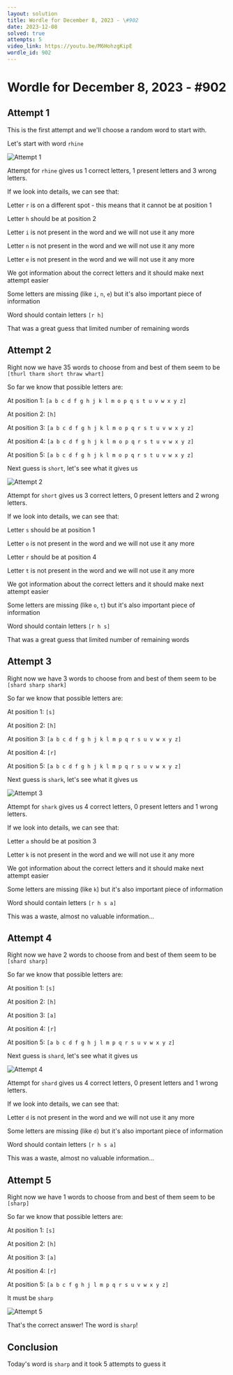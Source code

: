 ```yaml
---
layout: solution
title: Wordle for December 8, 2023 - \#902
date: 2023-12-08
solved: true
attempts: 5
video_link: https://youtu.be/M6HohzgKipE
wordle_id: 902
---
```


# Wordle for December 8, 2023 - \#902

## Attempt 1

This is the first attempt and we'll choose a random word to start with.

Let's start with word `rhine`

![Attempt 1](2023-12-08/attempt-1.png)

Attempt for `rhine` gives us 1 correct letters, 1 present letters and 3 wrong letters.

If we look into details, we can see that:

Letter `r` is on a different spot - this means that it cannot be at position 1

Letter `h` should be at position 2

Letter `i` is not present in the word and we will not use it any more

Letter `n` is not present in the word and we will not use it any more

Letter `e` is not present in the word and we will not use it any more

We got information about the correct letters and it should make next attempt easier

Some letters are missing (like `i`, `n`, `e`) but it's also important piece of information

Word should contain letters `[r h]`

That was a great guess that limited number of remaining words



## Attempt 2

Right now we have 35 words to choose from and best of them seem to be `[thurl tharm short thraw whart]`

So far we know that possible letters are:

At position 1: `[a b c d f g h j k l m o p q s t u v w x y z]`

At position 2: `[h]`

At position 3: `[a b c d f g h j k l m o p q r s t u v w x y z]`

At position 4: `[a b c d f g h j k l m o p q r s t u v w x y z]`

At position 5: `[a b c d f g h j k l m o p q r s t u v w x y z]`

Next guess is `short`, let's see what it gives us

![Attempt 2](2023-12-08/attempt-2.png)

Attempt for `short` gives us 3 correct letters, 0 present letters and 2 wrong letters.

If we look into details, we can see that:

Letter `s` should be at position 1

Letter `o` is not present in the word and we will not use it any more

Letter `r` should be at position 4

Letter `t` is not present in the word and we will not use it any more

We got information about the correct letters and it should make next attempt easier

Some letters are missing (like `o`, `t`) but it's also important piece of information

Word should contain letters `[r h s]`

That was a great guess that limited number of remaining words



## Attempt 3

Right now we have 3 words to choose from and best of them seem to be `[shard sharp shark]`

So far we know that possible letters are:

At position 1: `[s]`

At position 2: `[h]`

At position 3: `[a b c d f g h j k l m p q r s u v w x y z]`

At position 4: `[r]`

At position 5: `[a b c d f g h j k l m p q r s u v w x y z]`

Next guess is `shark`, let's see what it gives us

![Attempt 3](2023-12-08/attempt-3.png)

Attempt for `shark` gives us 4 correct letters, 0 present letters and 1 wrong letters.

If we look into details, we can see that:

Letter `a` should be at position 3

Letter `k` is not present in the word and we will not use it any more

We got information about the correct letters and it should make next attempt easier

Some letters are missing (like `k`) but it's also important piece of information

Word should contain letters `[r h s a]`

This was a waste, almost no valuable information...



## Attempt 4

Right now we have 2 words to choose from and best of them seem to be `[shard sharp]`

So far we know that possible letters are:

At position 1: `[s]`

At position 2: `[h]`

At position 3: `[a]`

At position 4: `[r]`

At position 5: `[a b c d f g h j l m p q r s u v w x y z]`

Next guess is `shard`, let's see what it gives us

![Attempt 4](2023-12-08/attempt-4.png)

Attempt for `shard` gives us 4 correct letters, 0 present letters and 1 wrong letters.

If we look into details, we can see that:

Letter `d` is not present in the word and we will not use it any more

Some letters are missing (like `d`) but it's also important piece of information

Word should contain letters `[r h s a]`

This was a waste, almost no valuable information...



## Attempt 5

Right now we have 1 words to choose from and best of them seem to be `[sharp]`

So far we know that possible letters are:

At position 1: `[s]`

At position 2: `[h]`

At position 3: `[a]`

At position 4: `[r]`

At position 5: `[a b c f g h j l m p q r s u v w x y z]`

It must be `sharp`

![Attempt 5](2023-12-08/attempt-5.png)

That's the correct answer! The word is `sharp`!

## Conclusion

Today's word is `sharp` and it took 5 attempts to guess it

